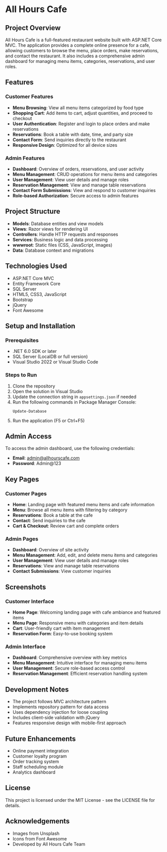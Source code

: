 # All Hours Cafe

## Project Overview
All Hours Cafe is a full-featured restaurant website built with ASP.NET Core MVC. The application provides a complete online presence for a cafe, allowing customers to browse the menu, place orders, make reservations, and contact the restaurant. It also includes a comprehensive admin dashboard for managing menu items, categories, reservations, and user roles.

## Features

### Customer Features
- **Menu Browsing**: View all menu items categorized by food type
- **Shopping Cart**: Add items to cart, adjust quantities, and proceed to checkout
- **User Authentication**: Register and login to place orders and make reservations
- **Reservations**: Book a table with date, time, and party size
- **Contact Form**: Send inquiries directly to the restaurant
- **Responsive Design**: Optimized for all device sizes

### Admin Features
- **Dashboard**: Overview of orders, reservations, and user activity
- **Menu Management**: CRUD operations for menu items and categories
- **User Management**: View user details and manage roles
- **Reservation Management**: View and manage table reservations
- **Contact Form Submissions**: View and respond to customer inquiries
- **Role-based Authorization**: Secure access to admin features

## Project Structure
- **Models**: Database entities and view models
- **Views**: Razor views for rendering UI
- **Controllers**: Handle HTTP requests and responses
- **Services**: Business logic and data processing
- **wwwroot**: Static files (CSS, JavaScript, images)
- **Data**: Database context and migrations

## Technologies Used
- ASP.NET Core MVC
- Entity Framework Core
- SQL Server
- HTML5, CSS3, JavaScript
- Bootstrap
- jQuery
- Font Awesome

## Setup and Installation

### Prerequisites
- .NET 6.0 SDK or later
- SQL Server (LocalDB or full version)
- Visual Studio 2022 or Visual Studio Code

### Steps to Run
1. Clone the repository
2. Open the solution in Visual Studio
3. Update the connection string in `appsettings.json` if needed
4. Run the following commands in Package Manager Console:
   ```
   Update-Database
   ```
5. Run the application (F5 or Ctrl+F5)

## Admin Access
To access the admin dashboard, use the following credentials:

- **Email**: admin@allhourscafe.com
- **Password**: Admin@123

## Key Pages

### Customer Pages
- **Home**: Landing page with featured menu items and cafe information
- **Menu**: Browse all menu items with filtering by category
- **Reservations**: Book a table at the cafe
- **Contact**: Send inquiries to the cafe
- **Cart & Checkout**: Review cart and complete orders

### Admin Pages
- **Dashboard**: Overview of site activity
- **Menu Management**: Add, edit, and delete menu items and categories
- **User Management**: View user details and manage roles
- **Reservations**: View and manage table reservations
- **Contact Submissions**: View customer inquiries

## Screenshots

### Customer Interface
- **Home Page**: Welcoming landing page with cafe ambiance and featured items
- **Menu Page**: Responsive menu with categories and item details
- **Cart**: User-friendly cart with item management
- **Reservation Form**: Easy-to-use booking system

### Admin Interface
- **Dashboard**: Comprehensive overview with key metrics
- **Menu Management**: Intuitive interface for managing menu items
- **User Management**: Secure role-based access control
- **Reservation Management**: Efficient reservation handling system

## Development Notes
- The project follows MVC architecture pattern
- Implements repository pattern for data access
- Uses dependency injection for loose coupling
- Includes client-side validation with jQuery
- Features responsive design with mobile-first approach

## Future Enhancements
- Online payment integration
- Customer loyalty program
- Order tracking system
- Staff scheduling module
- Analytics dashboard

## License
This project is licensed under the MIT License - see the LICENSE file for details.

## Acknowledgements
- Images from Unsplash
- Icons from Font Awesome
- Developed by All Hours Cafe Team
